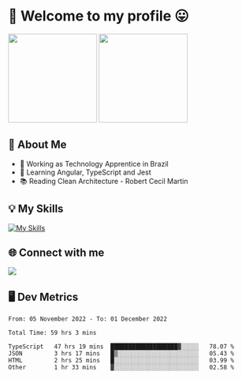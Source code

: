 # 🎉 Welcome to my profile 😛

<div>
  <img height="180em" src="https://github-readme-stats.vercel.app/api?username=VinicciusSantos&show_icons=true&icon_color=fff&include_all_commits=true&count_private=true&bg_color=30,0D1117,394AAB&title_color=fff&text_color=fff"/>
  <img height="180em" src="https://github-readme-stats.vercel.app/api/top-langs/?username=VinicciusSantos&langs_count=8&layout=compact&include_all_commits=true&count_private=true&bg_color=30,324295,324295&title_color=fff&text_color=fff"/>
</div>


## 📖 About Me
- 🔭 Working as Technology Apprentice in Brazil
- 🌱 Learning Angular, TypeScript and Jest
- 📚 Reading Clean Architecture - Robert Cecil Martin

## 💡 My Skills

[![My Skills](https://skills.thijs.gg/icons?i=angular,react,html,css,sass,bootstrap,ts,js,nodejs,git,c,py,postgres)](https://github.com/VinicciusSantos)

## 🌐 Connect with me

<a href="https://www.linkedin.com/in/vinicius-guedes-b817aa223/"><img src="https://img.shields.io/badge/LinkedIn-0077B5?style=for-the-badge&logo=linkedin&logoColor=white"/></a>

## 🖥️ Dev Metrics

<!--START_SECTION:waka-->

```text
From: 05 November 2022 - To: 01 December 2022

Total Time: 59 hrs 3 mins

TypeScript   47 hrs 19 mins  ███████████████████▓░░░░░   78.07 %
JSON         3 hrs 17 mins   █▒░░░░░░░░░░░░░░░░░░░░░░░   05.43 %
HTML         2 hrs 25 mins   █░░░░░░░░░░░░░░░░░░░░░░░░   03.99 %
Other        1 hr 33 mins    ▓░░░░░░░░░░░░░░░░░░░░░░░░   02.58 %
```

<!--END_SECTION:waka-->
